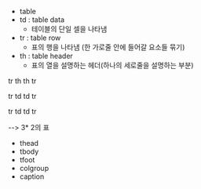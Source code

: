 - table
- td : table data
	- 테이블의 단일 셀을 나타냄
- tr : table row
	- 표의 행을 나타냄 (한 가로줄 안에 들어갈 요소들 묶기)
- th : table header
	- 표의 열을 설명하는 헤더(하나의 세로줄을 설명하는 부분)

tr
	th
	th
tr

tr
	td
	td
tr

tr
	td
	td
tr

--> 3* 2의 표
- thead
- tbody
- tfoot
- colgroup
- caption